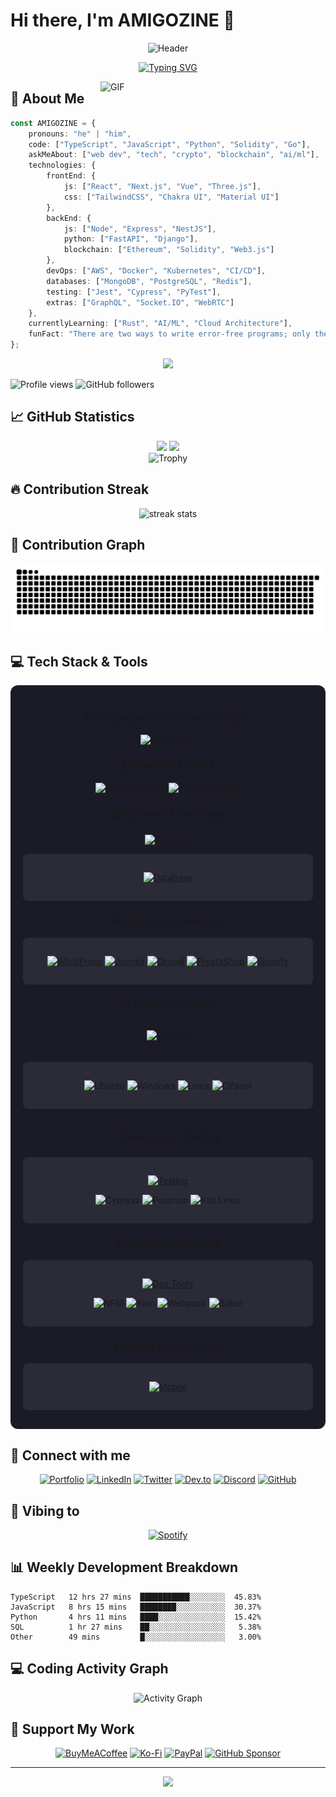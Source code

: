 # Hi there, I'm AMIGOZINE 👋

<div align="center">
  
  ![Header](https://capsule-render.vercel.app/api?type=waving&color=gradient&customColorList=6,11,20&height=300&section=header&text=AMIGOZINE&fontSize=90&animation=fadeIn&fontAlignY=38&desc=Software%20Engineer%20|%20Full%20Stack%20Developer%20|%20Tech%20Enthusiast&descAlignY=51&descAlign=62)

  [![Typing SVG](https://readme-typing-svg.herokuapp.com?font=Fira+Code&weight=500&size=28&duration=3000&pause=1000&color=F7D433&background=FF000000&center=true&vCenter=true&random=false&width=600&lines=Full+Stack+Developer;Passionate+Software+Engineer;Web3+%26+Blockchain+Enthusiast;Always+Learning+%F0%9F%92%BB;Creative+Problem+Solver)](https://git.io/typing-svg)

</div>

<img align="right" alt="GIF" src="https://raw.githubusercontent.com/rahul-jha98/rahul-jha98/main/techstack.gif" width="360px"/>

## 🌟 About Me
```typescript
const AMIGOZINE = {
    pronouns: "he" | "him",
    code: ["TypeScript", "JavaScript", "Python", "Solidity", "Go"],
    askMeAbout: ["web dev", "tech", "crypto", "blockchain", "ai/ml"],
    technologies: {
        frontEnd: {
            js: ["React", "Next.js", "Vue", "Three.js"],
            css: ["TailwindCSS", "Chakra UI", "Material UI"]
        },
        backEnd: {
            js: ["Node", "Express", "NestJS"],
            python: ["FastAPI", "Django"],
            blockchain: ["Ethereum", "Solidity", "Web3.js"]
        },
        devOps: ["AWS", "Docker", "Kubernetes", "CI/CD"],
        databases: ["MongoDB", "PostgreSQL", "Redis"],
        testing: ["Jest", "Cypress", "PyTest"],
        extras: ["GraphQL", "Socket.IO", "WebRTC"]
    },
    currentlyLearning: ["Rust", "AI/ML", "Cloud Architecture"],
    funFact: "There are two ways to write error-free programs; only the third one works"
};
```

<div align="center">
  <img src="https://github-profile-summary-cards.vercel.app/api/cards/profile-details?username=AMIGOZINE&theme=radical" />
</div>

<p align="left">
  <img src="https://komarev.com/ghpvc/?username=AMIGOZINE&label=Profile%20views&color=0e75b6&style=flat" alt="Profile views" />
  <img src="https://img.shields.io/github/followers/AMIGOZINE?label=Follow&style=social" alt="GitHub followers" />
</p>

## 📈 GitHub Statistics

<div align="center">
  <img height="180em" src="https://github-readme-stats.vercel.app/api?username=AMIGOZINE&show_icons=true&theme=radical&include_all_commits=true&count_private=true&hide_border=true"/>
  <img height="180em" src="https://github-readme-stats.vercel.app/api/top-langs/?username=AMIGOZINE&layout=compact&langs_count=8&theme=radical&hide_border=true"/>
</div>

<div align="center">
  <img width="800em" src="https://github-profile-trophy.vercel.app/?username=AMIGOZINE&theme=radical&row=1&column=7&margin-h=15&margin-w=5&no-bg=true" alt="Trophy" />
</div>

## 🔥 Contribution Streak

<div align="center">
  <img src="https://github-readme-streak-stats.herokuapp.com/?user=AMIGOZINE&theme=radical&hide_border=true" alt="streak stats"/>
</div>

## 🐍 Contribution Graph

<div align="center">
  <picture>
    <source media="(prefers-color-scheme: dark)" srcset="https://raw.githubusercontent.com/AMIGOZINE/AMIGOZINE/output/github-contribution-grid-snake-dark.svg" />
    <source media="(prefers-color-scheme: light)" srcset="https://raw.githubusercontent.com/AMIGOZINE/AMIGOZINE/output/github-contribution-grid-snake.svg" />
    <img alt="github-snake" src="https://raw.githubusercontent.com/AMIGOZINE/AMIGOZINE/output/github-contribution-grid-snake.svg" />
  </picture>
</div>

## 💻 Tech Stack & Tools

<div align="center">

<div style="background: #1a1b27; border-radius: 12px; padding: 20px; margin: 10px 0;">

### 🔨 Languages & Core Technologies
[![Languages](https://skillicons.dev/icons?i=ts,js,python,php,go,rust,solidity,html,css&theme=dark&perline=9)](https://skillicons.dev)

### 🎨 Frontend & UI/UX
[![Frontend-Main](https://skillicons.dev/icons?i=react,nextjs,vue,angular,svelte&theme=dark&perline=5)](https://skillicons.dev)
[![Frontend-Style](https://skillicons.dev/icons?i=tailwind,sass,bootstrap,materialui,windicss&theme=dark&perline=5)](https://skillicons.dev)

### 🛠 Backend & Database
[![Backend](https://skillicons.dev/icons?i=nodejs,express,nestjs,laravel,prisma,django,graphql&theme=dark&perline=7)](https://skillicons.dev)

<div style="background: #2a2b37; border-radius: 8px; padding: 15px; margin: 10px 0;">

[![Database](https://skillicons.dev/icons?i=mongodb,postgres,mysql,redis,sqlite&theme=dark&perline=5)](https://skillicons.dev)

</div>

### 🌐 CMS & E-commerce
<div style="display: flex; gap: 10px; flex-wrap: wrap; justify-content: center; background: #2a2b37; border-radius: 8px; padding: 15px; margin: 10px 0;">

[![WordPress](https://img.shields.io/badge/WordPress-21759B?style=for-the-badge&logo=wordpress&logoColor=white&labelColor=21759B)](https://wordpress.org)
[![Joomla](https://img.shields.io/badge/Joomla-5091CD?style=for-the-badge&logo=joomla&logoColor=white&labelColor=5091CD)](https://www.joomla.org)
[![Drupal](https://img.shields.io/badge/Drupal-0678BE?style=for-the-badge&logo=drupal&logoColor=white&labelColor=0678BE)](https://www.drupal.org)
[![PrestaShop](https://img.shields.io/badge/PrestaShop-DF0067?style=for-the-badge&logo=prestashop&logoColor=white&labelColor=DF0067)](https://www.prestashop.com)
[![Shopify](https://img.shields.io/badge/Shopify-7AB55C?style=for-the-badge&logo=shopify&logoColor=white&labelColor=7AB55C)](https://www.shopify.com)

</div>

### ⚙️ DevOps & Cloud
<div style="display: flex; gap: 10px; flex-wrap: wrap; justify-content: center;">

[![DevOps](https://skillicons.dev/icons?i=aws,gcp,azure,docker,kubernetes,nginx&theme=dark&perline=6)](https://skillicons.dev)

<div style="background: #2a2b37; border-radius: 8px; padding: 15px; margin: 10px 0; width: 100%;">

![Ubuntu](https://img.shields.io/badge/Ubuntu-E95420?style=for-the-badge&logo=ubuntu&logoColor=white&labelColor=E95420)
![Windows](https://img.shields.io/badge/Windows-0078D6?style=for-the-badge&logo=windows&logoColor=white&labelColor=0078D6)
![Linux](https://img.shields.io/badge/Linux-FCC624?style=for-the-badge&logo=linux&logoColor=black&labelColor=FCC624)
![CPanel](https://img.shields.io/badge/cPanel-FF6C2C?style=for-the-badge&logo=cpanel&logoColor=white&labelColor=FF6C2C)

</div>
</div>

### 🛡️ Security & Testing
<div style="background: #2a2b37; border-radius: 8px; padding: 15px; margin: 10px 0;">

[![Testing](https://skillicons.dev/icons?i=jest,selenium&theme=dark&perline=6)](https://skillicons.dev)

![Cypress](https://img.shields.io/badge/Cypress-17202C?style=for-the-badge&logo=cypress&logoColor=white&labelColor=17202C)
![Postman](https://img.shields.io/badge/Postman-FF6C37?style=for-the-badge&logo=postman&logoColor=white&labelColor=FF6C37)
![Kali Linux](https://img.shields.io/badge/Kali_Linux-557C94?style=for-the-badge&logo=kali-linux&logoColor=white&labelColor=557C94)

</div>

### 🧰 Development Tools
<div style="background: #2a2b37; border-radius: 8px; padding: 15px; margin: 10px 0;">

[![Dev Tools](https://skillicons.dev/icons?i=vscode,idea,webstorm,git,github,figma&theme=dark&perline=6)](https://skillicons.dev)

![NPM](https://img.shields.io/badge/npm-CB3837?style=for-the-badge&logo=npm&logoColor=white&labelColor=CB3837)
![Yarn](https://img.shields.io/badge/Yarn-2C8EBB?style=for-the-badge&logo=yarn&logoColor=white&labelColor=2C8EBB)
![Webpack](https://img.shields.io/badge/Webpack-8DD6F9?style=for-the-badge&logo=webpack&logoColor=black&labelColor=8DD6F9)
![Babel](https://img.shields.io/badge/Babel-F9DC3E?style=for-the-badge&logo=babel&logoColor=black&labelColor=F9DC3E)

</div>

### 📱 Mobile Development
<div style="background: #2a2b37; border-radius: 8px; padding: 15px; margin: 10px 0;">

[![Mobile](https://skillicons.dev/icons?i=flutter,react,androidstudio,kotlin&theme=dark&perline=4)](https://skillicons.dev)

</div>

</div>

</div>

## 📱 Connect with me

<div align="center">
  
[![Portfolio](https://img.shields.io/badge/Portfolio-000000?style=for-the-badge&logo=About.me&logoColor=white)](https://AMIGOZINE.dev)
[![LinkedIn](https://img.shields.io/badge/LinkedIn-0077B5?style=for-the-badge&logo=linkedin&logoColor=white)](https://linkedin.com/in/AMIGOZINE)
[![Twitter](https://img.shields.io/badge/Twitter-1DA1F2?style=for-the-badge&logo=twitter&logoColor=white)](https://twitter.com/AMIGOZINE)
[![Dev.to](https://img.shields.io/badge/dev.to-0A0A0A?style=for-the-badge&logo=devdotto&logoColor=white)](https://dev.to/AMIGOZINE)
[![Discord](https://img.shields.io/badge/Discord-5865F2?style=for-the-badge&logo=discord&logoColor=white)](https://discordapp.com/users/AMIGOZINE)
[![GitHub](https://img.shields.io/badge/GitHub-100000?style=for-the-badge&logo=github&logoColor=white)](https://github.com/AMIGOZINE)

</div>

## 🎵 Vibing to

<div align="center">
  
  [![Spotify](https://spotify-github-profile.vercel.app/api/view?uid=AMIGOZINE&cover_image=true&theme=novatorem&show_offline=false&background_color=121212&interchange=false&bar_color=53b14f&bar_color_cover=true)](https://spotify-github-profile.vercel.app/api/view?uid=AMIGOZINE&redirect=true)

</div>

## 📊 Weekly Development Breakdown

<!--START_SECTION:waka-->
```text
TypeScript   12 hrs 27 mins  ███████████░░░░░░░░  45.83%
JavaScript   8 hrs 15 mins   ████████░░░░░░░░░░░  30.37%
Python       4 hrs 11 mins   ████░░░░░░░░░░░░░░░  15.42%
SQL          1 hr 27 mins    ██░░░░░░░░░░░░░░░░░   5.38%
Other        49 mins         █░░░░░░░░░░░░░░░░░░   3.00%
```
<!--END_SECTION:waka-->

## 💻 Coding Activity Graph

<div align="center">
  <img src="https://github-readme-activity-graph.vercel.app/graph?username=AMIGOZINE&custom_title=AMIGOZINE's%20Activity%20Graph&bg_color=141321&color=A9FEF7&line=626069&point=F8D847&area_color=FE428E&title_color=FE428E&area=true" alt="Activity Graph" />
</div>

## 💝 Support My Work

<div align="center">
  
[![BuyMeACoffee](https://img.shields.io/badge/Buy_Me_A_Coffee-FFDD00?style=for-the-badge&logo=buy-me-a-coffee&logoColor=black)](https://www.buymeacoffee.com/AMIGOZINE)
[![Ko-Fi](https://img.shields.io/badge/Ko--fi-F16061?style=for-the-badge&logo=ko-fi&logoColor=white)](https://ko-fi.com/AMIGOZINE)
[![PayPal](https://img.shields.io/badge/PayPal-00457C?style=for-the-badge&logo=paypal&logoColor=white)](https://paypal.me/AMIGOZINE)
[![GitHub Sponsor](https://img.shields.io/badge/sponsor-30363D?style=for-the-badge&logo=GitHub-Sponsors&logoColor=#white)](https://github.com/sponsors/AMIGOZINE)

</div>

---

<div align="center">
  <img src="https://capsule-render.vercel.app/api?type=waving&color=gradient&customColorList=6,11,20&height=100&section=footer&animation=twinkling"/>
</div>
